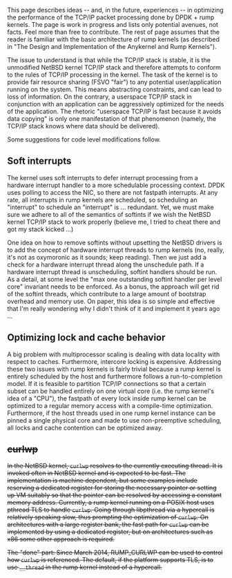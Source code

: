 This page describes ideas -- and, in the future, experiences -- in optimizing the performance of the TCP/IP packet processing done by DPDK + rump kernels.  The page is work in progress and lists only potential avenues, not facts.  Feel more than free to contribute.  The rest of page assumes that the reader is familiar with the basic architecture of rump kernels (as described in "The Design and Implementation of the Anykernel and Rump Kernels").

The issue to understand is that while the TCP/IP stack is stable, it is the unmodified NetBSD kernel TCP/IP stack and therefore attempts to conform to the rules of TCP/IP processing in the kernel.  The task of the kernel is to provide fair resource sharing (FSVO "fair") to any potential user/application running on the system.  This means abstracting constraints, and can lead to loss of information.  On the contrary, a userspace TCP/IP stack in conjunction with an application can be aggressively optimized for the needs of the application.  The rhetoric "userspace TCP/IP is fast because it avoids data copying" is only one manifestation of that phenomenon (namely, the TCP/IP stack knows where data should be delivered).

Some suggestions for code level modifications follow.

Soft interrupts
---------------

The kernel uses soft interrupts to defer interrupt processing from a hardware interrupt handler to a more schedulable processing context.  DPDK uses polling to access the NIC, so there are not fastpath interrupts.  At any rate, all interrupts in rump kernels are scheduled, so scheduling an "interrupt" to schedule an "interrupt" is ... redundant.  Yet, we must make sure we adhere to all of the semantics of softints if we wish the NetBSD kernel TCP/IP stack to work properly (believe me, I tried to cheat there and got my stack kicked ...)

One idea on how to remove softints without upsetting the NetBSD drivers is to add the concept of hardware interrupt threads to rump kernels (no, really, it's not as oxymoronic as it sounds; keep reading).  Then we just add a check for a hardware interrupt thread along the unschedule path.  If a hardware interrupt thread is unscheduling, softint handlers should be run.  As a detail, at some level the "max one outstanding softint handler per level core" invariant needs to be enforced.  As a bonus, the approach will get rid of the softint threads, which contribute to a large amount of bootstrap overhead and memory use.  On paper, this idea is so simple and effective that I'm really wondering why I didn't think of it and implement it years ago ...

Optimizing lock and cache behavior
----------------------------------

A big problem with multiprocessor scaling is dealing with data locality with respect to caches.  Furthermore, intercore locking is expensive.  Addressing these two issues with rump kernels is fairly trivial because a rump kernel is entirely scheduled by the host and furthermore follows a run-to-completion model.  If it is feasible to partition TCP/IP connections so that a certain subset can be handled entirely on one virtual core (i.e. the rump kernel's idea of a "CPU"), the fastpath of every lock inside rump kernel can be optimized to a regular memory access with a compile-time optimization.  Furthermore, if the host threads used in one rump kernel instance can be pinned a single physical core and made to use non-preemptive scheduling, all locks and cache contention can be optimized away.

~~curlwp~~
---------------

~~In the NetBSD kernel, `curlwp` resolves to the currently executing thread.  It is invoked often in NetBSD kernel and is expected to be fast.  The implementation is machine dependent, but some examples include reserving a dedicated register for storing the necessary pointer or setting up VM suitably so that the pointer can be resolved by accessing a constant memory address.  Currently, a rump kernel running on a POSIX host uses pthread TLS to handle `curlwp`.  Going through libpthread via a hypercall is relatively speaking slow, thus prompting the optimization of `curlwp`.  On architectures with a large register bank, the fast path for `curlwp` can be implemented by using a dedicated register, but on architectures such as x86 some other approach is required.~~

~~The "done" part:
Since March 2014, RUMP_CURLWP can be used to control how `curlwp` is referenced.  The default, if the platform supports TLS, is to use `__thread` in the rump kernel instead of a hypercall.~~